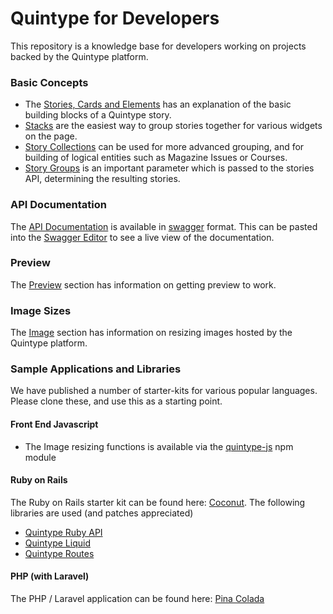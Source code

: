 # Quintype for Developers

This repository is a knowledge base for developers working on projects backed by the Quintype platform.

### Basic Concepts

* The [Stories, Cards and Elements](./stories-cards-and-elements.md) has an explanation of the basic building blocks of a Quintype story.
* [Stacks](./stacks.md) are the easiest way to group stories together for various widgets on the page.
* [Story Collections](./story-collections.md) can be used for more advanced grouping, and for building of logical entities such as Magazine Issues or Courses.
* [Story Groups](./story-groups.md) is an important parameter which is passed to the stories API, determining the resulting stories.

### API Documentation

The [API Documentation](https://itsman.quintype.com/sketches-swagger.json) is available in [swagger](http://swagger.io) format. This can be pasted into the [Swagger Editor](http://editor.swagger.io/#/?import=https://itsman.quintype.com/sketches-swagger.json) to see a live view of the documentation.

### Preview

The [Preview](preview.md) section has information on getting preview to work.

### Image Sizes

The [Image](images.md) section has information on resizing images hosted by the Quintype platform.

### Sample Applications and Libraries

We have published a number of starter-kits for various popular languages. Please clone these, and use this as a starting point.

#### Front End Javascript

* The Image resizing functions is available via the [quintype-js](https://github.com/quintype/quintype-js) npm module

#### Ruby on Rails

The Ruby on Rails starter kit can be found here: [Coconut](https://github.com/quintype/coconut). The following libraries are used (and patches appreciated)

* [Quintype Ruby API](https://github.com/quintype/quintype-api-ruby)
* [Quintype Liquid](https://github.com/quintype/quintype-liquid)
* [Quintype Routes](https://github.com/quintype/quintype-routes)

#### PHP (with Laravel)

The PHP / Laravel application can be found here: [Pina Colada](https://github.com/quintype/pina-colada)
